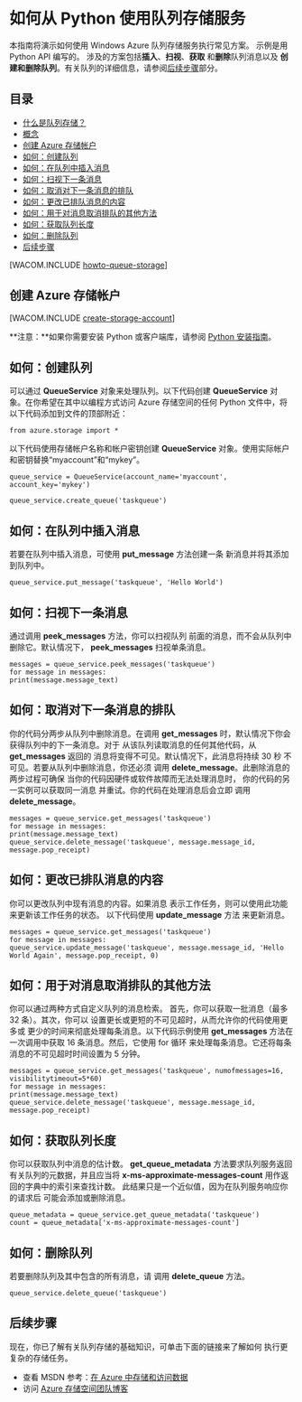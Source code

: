 <properties linkid="develop-python-queue-service" urlDisplayName="Queue Service" pageTitle="How to use the queue service (Python) | Microsoft Azure" metaKeywords="Azure Queue Service messaging Python" description="Learn how to use the Azure Queue service to create and delete queues, and insert, get, and delete messages. Samples written in Python." metaCanonical="" services="storage" documentationCenter="Python" title="How to Use the Queue Storage Service from Python" authors="" solutions="" manager="" editor="" />

# 如何从 Python 使用队列存储服务

本指南将演示如何使用 Windows Azure 队列存储服务执行常见方案。
示例是用 Python API 编写的。
涉及的方案包括**插入**、**扫视**、**获取**
和**删除**队列消息以及
**创建和删除队列**。有关队列的详细信息，请参阅[后续步骤][]部分。

## 目录

-   [什么是队列存储？][]
-   [概念][]
-   [创建 Azure 存储帐户][]
-   [如何：创建队列][]
-   [如何：在队列中插入消息][]
-   [如何：扫视下一条消息][]
-   [如何：取消对下一条消息的排队][]
-   [如何：更改已排队消息的内容][]
-   [如何：用于对消息取消排队的其他方法][]
-   [如何：获取队列长度][]
-   [如何：删除队列][]
-   [后续步骤][]

[WACOM.INCLUDE [howto-queue-storage][]]

## 创建 Azure 存储帐户

[WACOM.INCLUDE [create-storage-account][]]

**注意：**如果你需要安装 Python 或客户端库，请参阅 [Python 安装指南][]。

## 如何：创建队列

可以通过 **QueueService** 对象来处理队列。以下代码创建 **QueueService** 对象。在你希望在其中以编程方式访问 Azure 存储空间的任何 Python 文件中，将以下代码添加到文件的顶部附近：

    from azure.storage import *

以下代码使用存储帐户名称和帐户密钥创建 **QueueService** 对象。使用实际帐户和密钥替换“myaccount”和“mykey”。

    queue_service = QueueService(account_name='myaccount', account_key='mykey')

    queue_service.create_queue('taskqueue')

## 如何：在队列中插入消息

若要在队列中插入消息，可使用 **put\_message** 方法创建一条
新消息并将其添加到队列中。

    queue_service.put_message('taskqueue', 'Hello World')

## 如何：扫视下一条消息

通过调用 **peek\_messages** 方法，你可以扫视队列
前面的消息，而不会从队列中删除它。默认情况下，
**peek\_messages** 扫视单条消息。

    messages = queue_service.peek_messages('taskqueue')
    for message in messages:
    print(message.message_text)

## 如何：取消对下一条消息的排队

你的代码分两步从队列中删除消息。在调用
**get\_messages** 时，默认情况下你会获得队列中的下一条消息。对于
从该队列读取消息的任何其他代码，从 **get\_messages** 返回的
消息将变得不可见。默认情况下，此消息将持续 30 秒
不可见。若要从队列中删除消息，你还必须
调用 **delete\_message**。此删除消息的两步过程可确保
当你的代码因硬件或软件故障而无法处理消息时，
你的代码的另一实例可以获取同一消息
并重试。你的代码在处理消息后会立即
调用 **delete\_message**。

    messages = queue_service.get_messages('taskqueue')
    for message in messages:
    print(message.message_text)
    queue_service.delete_message('taskqueue', message.message_id, message.pop_receipt)

## 如何：更改已排队消息的内容

你可以更改队列中现有消息的内容。如果消息
表示工作任务，则可以使用此功能来更新该工作任务的状态。
以下代码使用 **update\_message** 方法
来更新消息。

    messages = queue_service.get_messages('taskqueue')
    for message in messages:
    queue_service.update_message('taskqueue', message.message_id, 'Hello World Again', message.pop_receipt, 0)

## 如何：用于对消息取消排队的其他方法

你可以通过两种方式自定义队列的消息检索。
首先，你可以获取一批消息（最多 32 条）。其次，你可以
设置更长或更短的不可见超时，从而允许你的代码使用更多或
更少的时间来彻底处理每条消息。以下代码示例使用
**get\_messages** 方法在一次调用中获取 16 条消息。然后，它使用 for 循环
来处理每条消息。它还将每条消息的不可见超时时间设置为
 5 分钟。

    messages = queue_service.get_messages('taskqueue', numofmessages=16, visibilitytimeout=5*60)
    for message in messages:
    print(message.message_text)
    queue_service.delete_message('taskqueue', message.message_id, message.pop_receipt)

## 如何：获取队列长度

你可以获取队列中消息的估计数。
**get\_queue\_metadata** 方法要求队列服务返回有关队列的元数据，并且应当将
**x-ms-approximate-messages-count** 用作返回的字典中的索引来查找计数。
此结果只是一个近似值，因为在队列服务响应你的请求后
可能会添加或删除消息。

    queue_metadata = queue_service.get_queue_metadata('taskqueue')
    count = queue_metadata['x-ms-approximate-messages-count']

## 如何：删除队列

若要删除队列及其中包含的所有消息，请
调用 **delete\_queue** 方法。

    queue_service.delete_queue('taskqueue')

## 后续步骤

现在，你已了解有关队列存储的基础知识，可单击下面的链接来了解如何
执行更复杂的存储任务。

-   查看 MSDN 参考：[在 Azure 中存储和访问数据][]
-   访问 [Azure 存储空间团队博客][]

  [后续步骤]: #next-steps
  [什么是队列存储？]: #what-is
  [概念]: #concepts
  [创建 Azure 存储帐户]: #create-account
  [如何：创建队列]: #create-queue
  [如何：在队列中插入消息]: #insert-message
  [如何：扫视下一条消息]: #peek-message
  [如何：取消对下一条消息的排队]: #get-message
  [如何：更改已排队消息的内容]: #change-contents
  [如何：用于对消息取消排队的其他方法]: #advanced-get
  [如何：获取队列长度]: #get-queue-length
  [如何：删除队列]: #delete-queue
  [howto-queue-storage]: ../includes/howto-queue-storage.md
  [create-storage-account]: ../includes/create-storage-account.md
  [Python 安装指南]: /zh-cn/documentation/articles/python-how-to-install/
  [在 Azure 中存储和访问数据]: http://msdn.microsoft.com/zh-cn/library/azure/gg433040.aspx
  [Azure 存储空间团队博客]: http://blogs.msdn.com/b/windowsazurestorage/
